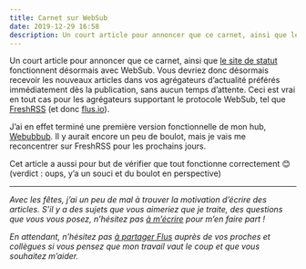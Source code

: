 ```yaml
---
title: Carnet sur WebSub
date: 2019-12-29 16:58
description: Un court article pour annoncer que ce carnet, ainsi que le site de statut fonctionnent désormais avec WebSub.
---
```


Un court article pour annoncer que ce carnet, ainsi que [le site de statut](https://status.flus.io)
fonctionnent désormais avec WebSub. Vous devriez donc désormais recevoir les
nouveaux articles dans vos agrégateurs d’actualité préférés immédiatement dès
la publication, sans aucun temps d’attente. Ceci est vrai en tout cas pour les
agrégateurs supportant le protocole WebSub, tel que [FreshRSS](https://freshrss.org)
(et donc [flus.io](https://flus.io)).

J’ai en effet terminé une première version fonctionnelle de mon hub,
[Webubbub](https://websub.flus.io/). Il y aurait encore un peu de boulot, mais
je vais me reconcentrer sur FreshRSS pour les prochains jours.

Cet article a aussi pour but de vérifier que tout fonctionne correctement 😊
(verdict : oups, y’a un souci et du boulot en perspective)

---

_Avec les fêtes, j’ai un peu de mal à trouver la motivation d’écrire des
articles. S’il y a des sujets que vous aimeriez que je traite, des questions
que vous vous posez, n’hésitez pas [à m’écrire](mailto:marien@flus.io) pour
m’en faire part !_

_En attendant, n’hésitez pas [à partager Flus](https://flus.io) auprès de vos
proches et collègues si vous pensez que mon travail vaut le coup et que vous
souhaitez m’aider._
